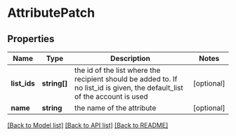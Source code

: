 # AttributePatch

## Properties
Name | Type | Description | Notes
------------ | ------------- | ------------- | -------------
**list_ids** | **string[]** | the id of the list where the recipient should be added to. If no list_id is given, the default_list of the account is used | [optional] 
**name** | **string** | the name of the attribute | [optional] 

[[Back to Model list]](../README.md#documentation-for-models) [[Back to API list]](../README.md#documentation-for-api-endpoints) [[Back to README]](../README.md)


